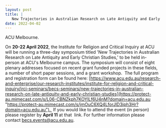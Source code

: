 ```yaml
---
layout: post
title: |
   New Trajectories in Australian Research on Late Antiquity and Early Christian Studies
date: 2022-04-02
---
```


ACU Melbourne.

On **20-22 April 2022**, the Institute for
Religion and Critical Inquiry at ACU will be running a three-day
symposium titled 'New Trajectories in Australian Research on Late
Antiquity and Early Christian Studies,' to be held in-person at ACU's
Melbourne campus. The symposium will consist of eight plenary addresses
focused on recent grant funded projects in these fields, a number of
short paper sessions, and a grant workshop.  The full program and
registration form can be found
here: [https://www.acu.edu.au/research-and-enterprise/our-research-institutes/institute-for-religion-and-critical-inquiry/irci-seminars/becs-seminars/new-trajectories-in-australian-research-on-late-antiquity-and-early-christian-studies](https://protect-au.mimecast.com/s/L06-CBNZkph7KOYlLf6U4nM?domain=acu.edu.au "https://protect-au.mimecast.com/s/jmOuC6XQ4LforJlD3iph3Hr?domain=acu.edu.au").  If you
would like to attend the event (in person) please register by **April
11** at that  link. For further information please
contact [becs.events@acu.edu.au](mailto:becs.events@acu.edu.au "mailto:becs.events@acu.edu.au").
